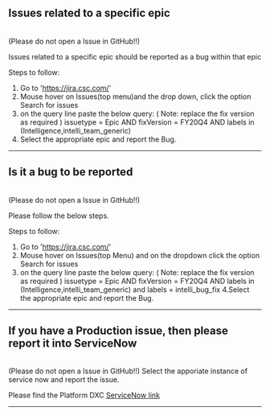 
## Issues related to a specific epic
</br> (Please do not open a Issue in GitHub!!)

Issues related to a specific epic should be reported as a bug within that epic

Steps to follow:
1. Go to 'https://jira.csc.com/'
2. Mouse hover on Issues(top menu)and the drop down, click the option Search for issues
3. on the query line paste the below query: ( Note: replace the fix version as required ) 
issuetype = Epic AND fixVersion = FY20Q4 AND labels in (Intelligence,intelli_team_generic)
4. Select the appropriate epic and report the Bug. </br>

-----------------------------------------------------------------------------------------------------------------------------
## Is it a bug to be reported
</br> (Please do not open a Issue in GitHub!!)

Please follow the below steps.

Steps to follow:
1. Go to 'https://jira.csc.com/'
2. Mouse hover on Issues(top Menu) and on the dropdown click the option Search for issues
3. on the query line paste the below query: ( Note: replace the fix version as required ) 
issuetype = Epic AND fixVersion = FY20Q4 AND labels in (Intelligence,intelli_team_generic) and labels = intelli_bug_fix
4.Select the appropriate epic and report the Bug.</br>

-----------------------------------------------------------------------------------------------------------------------------
## If you have a Production issue, then please report it into ServiceNow

</br> (Please do not open a Issue in GitHub!!)
Select the apporiate instance of service now  and report the issue. </br>

Please find the Platform DXC [ServiceNow link](https://dxcportal.sharepoint.com/sites/SMDevStudio/SitePages/ServiceNow%20Instances.aspx )
</br>

-----------------------------------------------------------------------------------------------------------------------------
